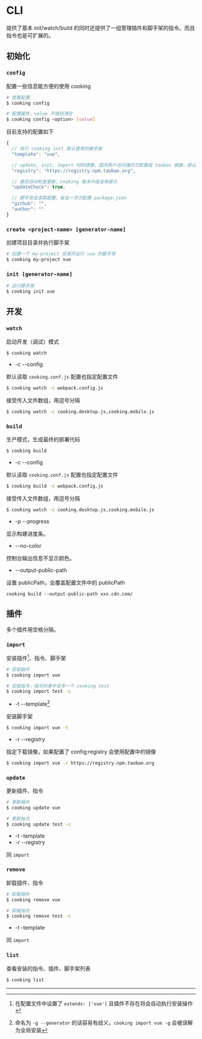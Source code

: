# CLI
提供了基本 init/watch/build 的同时还提供了一组管理插件和脚手架的指令。而且指令也是可扩展的。

<!-- toc -->

## 初始化

### `config`
配置一些信息能方便的使用 cooking
```bash
# 查看配置
$ cooking config

# 配置属性，value 不填则清空
$ cooking config <option> [value]
```
目前支持的配置如下
```javascript
{
  // 执行 cooking init 默认使用的脚手架
  "template": "vue",

  // update, init, import 时的镜像，国内用户访问慢的可配置成 taobao 镜像，默认为空
  "registry": "https://registry.npm.taobao.org",

  // 是否自动检查更新，cooking 版本升级会有提示
  "updateCheck": true,

  // 脚手架会读取配置，省去一次次配置 package.json
  "github": "",
  "author": ""
}
```

### `create <project-name> [generator-name]`
创建项目目录并执行脚手架
```bash
# 创建一个 my-project 目录并运行 vue 的脚手架
$ cooking my-project vue
```

### `init [generator-name]`
```bash
# 运行脚手架
$ cooking init vue
```

## 开发
### `watch`
启动开发（调试）模式
```bash
$ cooking watch
```

- -c --config <configfile>

默认读取 `cooking.conf.js` 配置也指定配置文件
```bash
$ cooking watch -c webpack.config.js
```

接受传入文件数组，用逗号分隔
```bash
$ cooking watch -c cooking.desktop.js,cooking.mobile.js
```

### `build`
生产模式，生成最终的部署代码
```bash
$ cooking build
```

- -c --config <configfile>

默认读取 `cooking.conf.js` 配置也指定配置文件
```bash
$ cooking build -c webpack.config.js
```

接受传入文件数组，用逗号分隔
```bash
$ cooking watch -c cooking.desktop.js,cooking.mobile.js
```

- -p --progress

显示构建进度条。

- --no-color

控制台输出信息不显示颜色。

- --output-public-path

设置 publicPath，会覆盖配置文件中的 publicPath

```shell
cooking build --output-public-path xxx.cdn.com/
```

## 插件

多个插件用空格分隔。

### `import`
安装插件[^1]、指令、脚手架
```bash
# 安装插件
$ cooking import vue

# 安装指令，指令列表中会多一个 cooking test
$ cooking import test -c
```

- -t --template[^2]

安装脚手架
```bash
$ cooking import vue -t
```

- -r --registry

指定下载镜像，如果配置了 config:registry 会使用配置中的镜像
```bash
$ cooking import vue -r https://registry.npm.taobao.org
```

### `update`
更新插件、指令
```bash
# 更新插件
$ cooking update vue

# 更新指令
$ cooking update test -c
```

- -t -template
- -r --registry

同 `import`


### `remove`

卸载插件、指令
```bash
# 卸载插件
$ cooking remove vue

# 卸载指令
$ cooking remove test -c
```

- -t -template

同 `import`


### `list`

查看安装的指令、插件、脚手架列表
```bash
$ cooking list
```

----------
[^1]: 在配置文件中设置了 `extends: ['vue']` 且插件不存在将会自动执行安装操作

[^2]: 命名为 `-g --generator` 的话容易有歧义，`cooking import vue -g` 会被误解为全局安装

